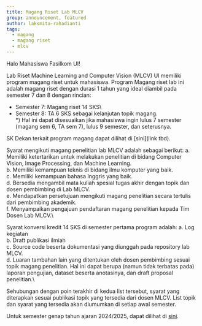 ```yaml
---
title: Magang Riset Lab MLCV
group: announcement, featured 
author: laksmita-rahadianti
tags:
  - magang
  - magang riset
  - mlcv
---
```


Halo Mahasiswa Fasilkom UI!

<!-- excerpt start -->
Lab Riset Machine Learning and Computer Vision (MLCV) UI memiliki program magang riset untuk mahasiswa. Program Magang riset lab ini adalah magang riset dengan durasi 1 tahun yang ideal diambil pada semester 7 dan 8 dengan rincian:
- Semester 7: Magang riset 14 SKS\
- Semester 8: TA 6 SKS sebagai kelanjutan topik magang.\
*) Hal ini dapat disesuaikan jika mahasiswa ingin lulus 7 semester (magang sem 6, TA sem 7), lulus 9 semester, dan seterusnya.
<!-- excerpt end -->

SK Dekan terkait program magang dapat dilihat di [sini](link tbd).

Syarat mengikuti magang penelitian lab MLCV adalah sebagai berikut:
a. Memiliki ketertarikan untuk melakukan penelitian di bidang Computer Vision, Image Processing, dan Machine Learning.\
b. Memiliki kemampuan teknis di bidang ilmu komputer yang baik.\
c. Memiliki kemampuan bahasa Inggris yang baik.\
d. Bersedia mengambil mata kuliah spesial tugas akhir dengan topik dan dosen pembimbing di Lab MLCV.\
e. Mendapatkan persetujuan mengikuti magang penelitian secara tertulis dari pembimbing akademik.\
f. Menyampaikan pengajuan pendaftaran magang penelitian kepada Tim Dosen Lab MLCV.\

Syarat konversi kredit 14 SKS di semester pertama program adalah:
a.	Log kegiatan\
b.	Draft publikasi ilmiah\
c.	Source code beserta dokumentasi yang diunggah pada repository lab MLCV.\
d.	Luaran tambahan lain yang ditentukan oleh dosen pembimbing sesuai topik magang penelitian. Hal ini dapat berupa (namun tidak terbatas pada) laporan pengujian, dataset beserta anotasinya, dan draft proposal penelitian.\

Sehubungan dengan poin terakhir di kedua list tersebut, syarat yang diterapkan sesuai publikasi topik yang tersedia dari dosen MLCV. List topik dan syarat yang tersedia akan diumumkan di setiap awal semester.

Untuk semester genap tahun ajaran 2024/2025, dapat dilihat di [sini](2025/01/07/magang-mlcv-lab-jan25.html).
